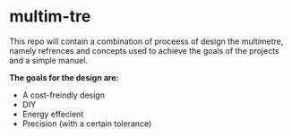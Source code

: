 # multim-tre

This repo will contain a combination of proceess of design the multimetre, namely refrences and concepts used to achieve the goals of the projects and a simple manuel.

**The goals for the design are:**
- A cost-freindly design
- DIY
- Energy effecient
- Precision (with a certain tolerance)


